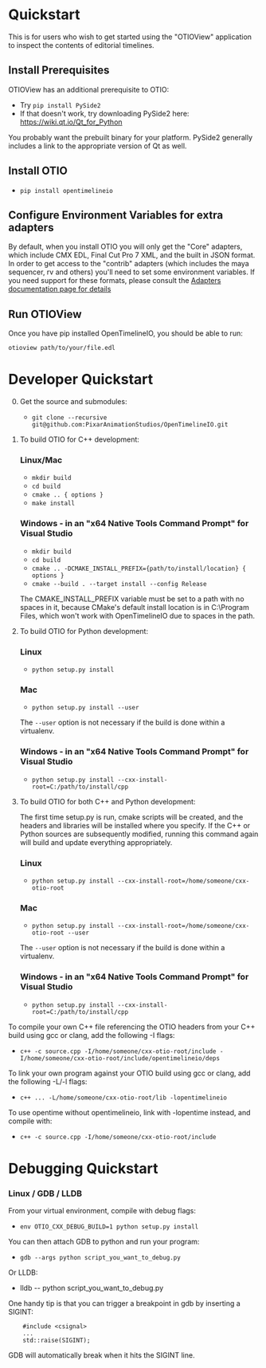 # Quickstart

This is for users who wish to get started using the "OTIOView" application to inspect the contents of editorial timelines.

## Install Prerequisites

OTIOView has an additional prerequisite to OTIO:

- Try `pip install PySide2`
- If that doesn't work, try downloading PySide2 here: <a href="https://wiki.qt.io/Qt_for_Python" target="_blank">https://wiki.qt.io/Qt_for_Python</a>

You probably want the prebuilt binary for your platform.  PySide2 generally includes a link to the appropriate version of Qt as well.

## Install OTIO

- `pip install opentimelineio`

## Configure Environment Variables for extra adapters

By default, when you install OTIO you will only get the "Core" adapters, which include CMX EDL, Final Cut Pro 7 XML, and the built in JSON format.  In order to get access to the "contrib" adapters (which includes the maya sequencer, rv and others) you'll need to set some environment variables.  If you need support for these formats, please consult the 
<a href="adapters.html" target="_blank"> Adapters documentation page for details</a>

## Run OTIOView

Once you have pip installed OpenTimelineIO, you should be able to run:

    otioview path/to/your/file.edl


# Developer Quickstart

0.  Get the source and submodules:
    + `git clone --recursive git@github.com:PixarAnimationStudios/OpenTimelineIO.git`

1. To build OTIO for C++ development:

    ### Linux/Mac

    + `mkdir build`
    + `cd build`
    + `cmake .. { options }`
    + `make install`

    ### Windows - in an "x64 Native Tools Command Prompt" for Visual Studio

    + `mkdir build`
    + `cd build`
    + `cmake .. -DCMAKE_INSTALL_PREFIX={path/to/install/location} { options }`
    + `cmake --build . --target install --config Release`

    The CMAKE_INSTALL_PREFIX variable must be set to a path with no spaces in it, because CMake's default install location is in C:\Program Files, which won't work with OpenTimelineIO due to spaces in the path.

2. To build OTIO for Python development:

    ### Linux

    + `python setup.py install`

    ### Mac

    + `python setup.py install --user`

    The `--user` option is not necessary if the build is done within a virtualenv.

    ### Windows - in an "x64 Native Tools Command Prompt" for Visual Studio

    + `python setup.py install --cxx-install-root=C:/path/to/install/cpp`



3. To build OTIO for both C++ and Python development:

    The first time setup.py is run, cmake scripts will be created, and the headers and libraries will be installed where you specify. If the C++ or Python  sources are subsequently modified, running this command again will build and update everything appropriately.

    ### Linux

    + `python setup.py install --cxx-install-root=/home/someone/cxx-otio-root`

    ### Mac

    + `python setup.py install --cxx-install-root=/home/someone/cxx-otio-root --user`

    The `--user` option is not necessary if the build is done within a virtualenv.

    ### Windows - in an "x64 Native Tools Command Prompt" for Visual Studio

    + `python setup.py install --cxx-install-root=C:/path/to/install/cpp`



To compile your own C++ file referencing the OTIO headers from your C++ build using gcc or clang, add the following -I flags:
+ `c++ -c source.cpp -I/home/someone/cxx-otio-root/include -I/home/someone/cxx-otio-root/include/opentimelineio/deps`

To link your own program against your OTIO build using gcc or clang, add the following -L/-l flags:
+ `c++ ... -L/home/someone/cxx-otio-root/lib -lopentimelineio`

To use opentime without opentimelineio, link with -lopentime instead, and compile with:
+ `c++ -c source.cpp -I/home/someone/cxx-otio-root/include`

# Debugging Quickstart

### Linux / GDB / LLDB

From your virtual environment, compile with debug flags:

+ `env OTIO_CXX_DEBUG_BUILD=1 python setup.py install`

You can then attach GDB to python and run your program:

+ `gdb --args python script_you_want_to_debug.py`

Or LLDB:

+ lldb -- python script_you_want_to_debug.py

One handy tip is that you can trigger a breakpoint in gdb by inserting a SIGINT:

        #include <csignal>
        ...
        std::raise(SIGINT);

GDB will automatically break when it hits the SIGINT line.
